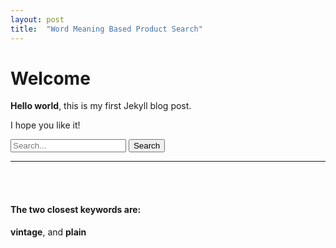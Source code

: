 ```yaml
---
layout: post
title:  "Word Meaning Based Product Search"
---
```


# Welcome

**Hello world**, this is my first Jekyll blog post.

I hope you like it!

<script src="https://code.jquery.com/jquery-3.5.0.js"></script>
<form action="https://nandita.ddns.net:5000/service" id="searchForm">
  <input type="text" name="s" placeholder="Search...">
  <input type="submit" value="Search">
</form>
<!-- the result of the search will be rendered inside this div -->

<hr><br><br>
<h4>The two closest keywords are:</h4>
<strong><span id="result1">vintage</span></strong>, and <strong><span id="result2">plain</span></strong>
 
<script>
// Attach a submit handler to the form
$( "#searchForm" ).submit(function( event ) {
 
  // Stop form from submitting normally
  event.preventDefault();
  
  var $form = $( this ),
    term = $form.find( "input[name='s']" ).val(),
    url = $form.attr( "action" );
  
  $.ajax({
          type: "POST",
          url: url,
          data: JSON.stringify({search:term}),
          contentType: "text/json; charset=utf-8",
          dataType: "text",
          success: function (msg) {
          var jsonUpdatedData = JSON.parse(msg);
          if(jsonUpdatedData.done=="True"){
              $("#result1").text(jsonUpdatedData.data[0]);
              $("#result2").text(jsonUpdatedData.data[1]);
          }
          else{alert("The input data format is incorrect.");}
          }
      });
});
</script>
